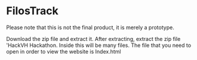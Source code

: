 # FilosTrack
Please note that this is not the final product, it is merely a prototype.

Download the zip file and extract it.
After extracting, extract the zip file 'HackVH Hackathon.
Inside this will be many files. The file that you need to open in order to view the website is Index.html
